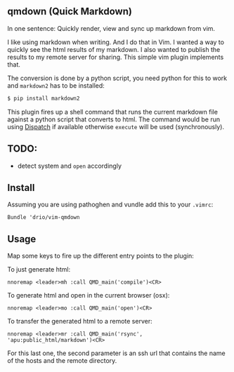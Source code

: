 qmdown (Quick Markdown)
---

In one sentence: Quickly render, view and sync up markdown from vim.

I like using markdown when writing. And I do that in Vim. I wanted a way to
quickly see the html results of my markdown. I also wanted to publish the
results to my remote server for sharing. This simple vim plugin implements
that.

The conversion is done by a python script, you need python for this to work 
and `markdown2` has to be installed:

```sh
$ pip install markdown2
```

This plugin fires up a shell command that runs the current markdown file
against a python script that converts to html. The command would be run using
[Dispatch](https://github.com/tpope/vim-dispatch) if available otherwise
`execute` will be used (synchronously).


TODO:
---
  - detect system and `open` accordingly


Install
---

Assuming you are using pathoghen and vundle add this to your `.vimrc`:

`Bundle 'drio/vim-qmdown`

Usage
---

Map some keys to fire up the different entry points to the plugin:

To just generate html:

`nnoremap <leader>mh :call QMD_main('compile')<CR>`

To generate html and open in the current browser (osx):

`nnoremap <leader>mo :call QMD_main('open')<CR>`

To transfer the generated html to a remote server:

`nnoremap <leader>mr :call QMD_main('rsync', 'apu:public_html/markdown')<CR>`

For this last one, the second parameter is an ssh url that contains the 
name of the hosts and the remote directory.

